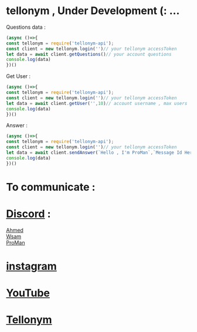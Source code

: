 ﻿# tellonym , Under Development (: ... 

Questions data : 
```js
(async ()=>{
const tellonym = require('tellonym-api');
const client = new tellonym.login('')// your tellonym accessToken 
let data = await client.getQuestions()// your account questions
console.log(data)
})()
```

Get User :
```js
(async ()=>{
const tellonym = require('tellonym-api');
const client = new tellonym.login('')// your tellonym accessToken 
let data = await client.getUser('',10)// account username , max users
console.log(data)
})()
```


Answer :
```js
(async ()=>{
const tellonym = require('tellonym-api');
const client = new tellonym.login('')// your tellonym accessToken 
let data = await client.sendAnswer(`Hello , I'm ProMan`,`Message Id Here (number only)`)
console.log(data)
})()
```

# To communicate :

# [Discord](https://discord.gg/8WZANJHc) :  
 [Ahmed](discord.com/channels/@me/users/772082329866862604)  
[Wsam](discord.com/channels/@me/users/948550585743978537)  
[ProMan](discord.com/channels/@me/users/780052200822276138)  



# [instagram](https://www.instagram.com/proman_wsam/)

# [YouTube](https://www.youtube.com/channel/UCYIM6g4b71pdONrs_Mbk6xQ)

# [Tellonym](https://tellonym.me/unknow11111)
